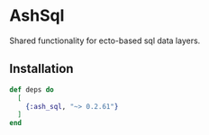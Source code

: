 # AshSql

Shared functionality for ecto-based sql data layers.

## Installation

```elixir
def deps do
  [
    {:ash_sql, "~> 0.2.61"}
  ]
end
```
